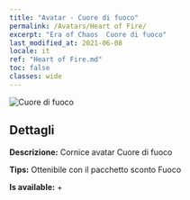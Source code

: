 ```yaml
---
title: "Avatar - Cuore di fuoco"
permalink: /Avatars/Heart of Fire/
excerpt: "Era of Chaos  Cuore di fuoco"
last_modified_at: 2021-06-08
locale: it
ref: "Heart of Fire.md"
toc: false
classes: wide
---
```

 ![Cuore di fuoco](/images/a/avatarFrame_23.png)

## Dettagli

 **Descrizione:** Cornice avatar Cuore di fuoco 

 **Tips:** Ottenibile con il pacchetto sconto Fuoco 

 **Is available:**  + 

